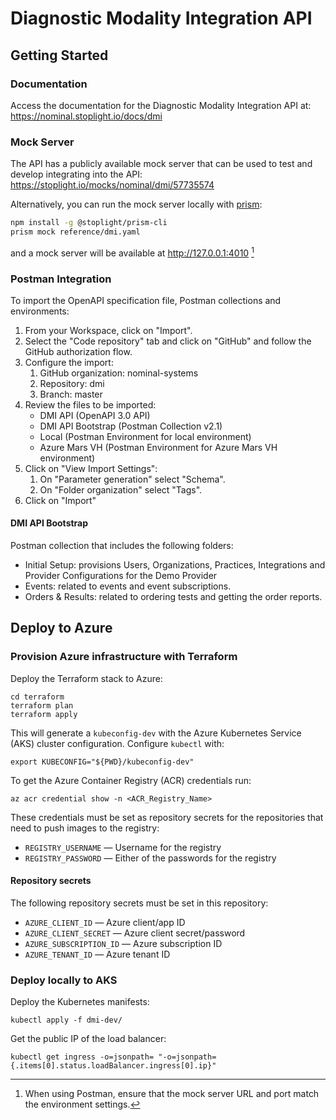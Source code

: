 # Diagnostic Modality Integration API

## Getting Started

### Documentation 
Access the documentation for the Diagnostic Modality Integration API at: https://nominal.stoplight.io/docs/dmi 

### Mock Server
The API has a publicly available mock server that can be used to test and develop integrating into the API: https://stoplight.io/mocks/nominal/dmi/57735574

Alternatively, you can run the mock server locally with [prism](https://meta.stoplight.io/docs/prism/674b27b261c3c-overview):
```bash
npm install -g @stoplight/prism-cli
prism mock reference/dmi.yaml
```
and a mock server will be available at http://127.0.0.1:4010 [^1]

[^1]: When using Postman, ensure that the mock server URL and port match the environment settings.


### Postman Integration
To import the OpenAPI specification file, Postman collections and environments:
1. From your Workspace, click on "Import".
2. Select the "Code repository" tab and click on "GitHub" and follow the GitHub authorization flow.
3. Configure the import:
   1. GitHub organization: nominal-systems
   2. Repository: dmi
   3. Branch: master
4. Review the files to be imported:
   - DMI API (OpenAPI 3.0 API)
   - DMI API Bootstrap (Postman Collection v2.1) 
   - Local (Postman Environment for local environment)
   - Azure Mars VH (Postman Environment for Azure Mars VH environment)
5. Click on "View Import Settings":
   1. On "Parameter generation" select "Schema".
   2. On "Folder organization" select "Tags".
6. Click on "Import"

#### DMI API Bootstrap
Postman collection that includes the following folders:
- Initial Setup: provisions Users, Organizations, Practices, Integrations and Provider Configurations for the Demo Provider
- Events: related to events and event subscriptions.
- Orders & Results: related to ordering tests and getting the order reports.


## Deploy to Azure

### Provision Azure infrastructure with Terraform

Deploy the Terraform stack to Azure:
````
cd terraform
terraform plan
terraform apply
````

This will generate a `kubeconfig-dev` with the Azure Kubernetes Service (AKS) cluster configuration. Configure `kubectl` with:
````
export KUBECONFIG="${PWD}/kubeconfig-dev"
````

To get the Azure Container Registry (ACR) credentials run:
````
az acr credential show -n <ACR_Registry_Name>
````
These credentials must be set as repository secrets for the repositories that need to push images to the registry:
- `REGISTRY_USERNAME` — Username for the registry
- `REGISTRY_PASSWORD` — Either of the passwords for the registry


#### Repository secrets

The following repository secrets must be set in this repository:
- `AZURE_CLIENT_ID` — Azure client/app ID
- `AZURE_CLIENT_SECRET` — Azure client secret/password
- `AZURE_SUBSCRIPTION_ID` — Azure subscription ID
- `AZURE_TENANT_ID` — Azure tenant ID


### Deploy locally to AKS

Deploy the Kubernetes manifests:
````
kubectl apply -f dmi-dev/
````

Get the public IP of the load balancer:
````
kubectl get ingress -o=jsonpath= "-o=jsonpath={.items[0].status.loadBalancer.ingress[0].ip}"
````
